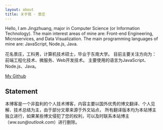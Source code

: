 ```yaml
---
layout: about
title: 关于我 - 景庄
---
```


Hello, I am Jingzhuang, major in Computer Science (or Information Technology).
The main interest areas of mine are: Front-end Engineering, Microservices, and Data Visualization.
The main programming languages of mine are: JavaScript, Node.js, Java.

花名景庄，工科男，计算机技术硕士，毕业于东南大学。
目前主要关注方向为：前端工程化技术、微服务、Web开发技术。
主要使用的语言为JavaScript、Node.js、Java。

[My Github](https://github.com/wwsun)

<h2 class="text-center">Statement</h2>

本博客是一个非盈利的个人技术博客，内容主要以国外优秀的博文翻译、个人见解、技术总结为主，由于部分文章来源于外文站点，
所有翻译版本均为本站博主独立进行，如果某些博文侵犯了您的权利，可以及时联系本站博主（_ww.sun@outlook.com_）进行删除。